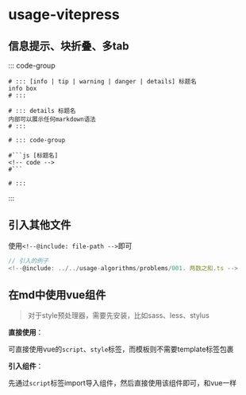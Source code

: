 # usage-vitepress

## 信息提示、块折叠、多tab

::: code-group

```text [提示]
# ::: [info | tip | warning | danger | details] 标题名
info box
# :::
```

```text [块折叠]
# ::: details 标题名
内部可以展示任何markdown语法
# :::
```

```text [块折叠]
# ::: code-group

#```js [标题名]
<!-- code -->
#```

# :::
```

:::

## 引入其他文件

使用`<!--@include: file-path -->`即可

```typescript
// 引入的例子
<!--@include: ../../usage-algorithms/problems/001. 两数之和.ts -->
```

## 在md中使用vue组件

> 对于style预处理器，需要先安装，比如sass、less、stylus

**直接使用**：

可直接使用vue的`script`、`style`标签，而模板则不需要template标签包裹

**引入组件**：


先通过`script`标签import导入组件，然后直接使用该组件即可，和vue一样